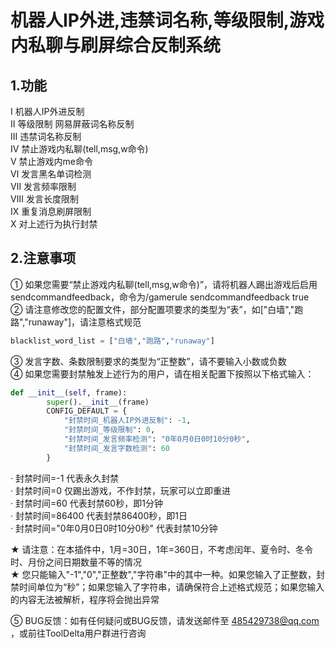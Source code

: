 # 机器人IP外进,违禁词名称,等级限制,游戏内私聊与刷屏综合反制系统
## 1.功能
Ⅰ 机器人IP外进反制  
Ⅱ 等级限制 网易屏蔽词名称反制  
Ⅲ 违禁词名称反制  
Ⅳ 禁止游戏内私聊(tell,msg,w命令)  
Ⅴ 禁止游戏内me命令  
Ⅵ 发言黑名单词检测  
Ⅶ 发言频率限制  
Ⅷ 发言长度限制  
Ⅸ 重复消息刷屏限制  
Ⅹ 对上述行为执行封禁  

## 2.注意事项
① 如果您需要“禁止游戏内私聊(tell,msg,w命令)”，请将机器人踢出游戏后启用sendcommandfeedback，命令为/gamerule sendcommandfeedback true  
② 请注意修改您的配置文件，部分配置项要求的类型为“表”，如["白墙","跑路","runaway"]，请注意格式规范  
```python
blacklist_word_list = ["白墙","跑路","runaway"]
```
③ 发言字数、条数限制要求的类型为“正整数”，请不要输入小数或负数  
④ 如果您需要封禁触发上述行为的用户，请在相关配置下按照以下格式输入：  
```python
def __init__(self, frame):
        super().__init__(frame)
        CONFIG_DEFAULT = {
            "封禁时间_机器人IP外进反制": -1,
            "封禁时间_等级限制": 0,
            "封禁时间_发言频率检测": "0年0月0日0时10分0秒",
            "封禁时间_发言字数检测": 60
        }
```
· 封禁时间=-1 代表永久封禁  
· 封禁时间=0 仅踢出游戏，不作封禁，玩家可以立即重进  
· 封禁时间=60 代表封禁60秒，即1分钟  
· 封禁时间=86400 代表封禁86400秒，即1日  
· 封禁时间="0年0月0日0时10分0秒" 代表封禁10分钟  
  
★ 请注意：在本插件中，1月=30日，1年=360日，不考虑闰年、夏令时、冬令时、月份之间日期数量不等的情况  
★ 您只能输入"-1","0","正整数","字符串"中的其中一种。如果您输入了正整数，封禁时间单位为“秒”；如果您输入了字符串，请确保符合上述格式规范；如果您输入的内容无法被解析，程序将会抛出异常  
  
⑤ BUG反馈：如有任何疑问或BUG反馈，请发送邮件至 485429738@qq.com ，或前往ToolDelta用户群进行咨询  
